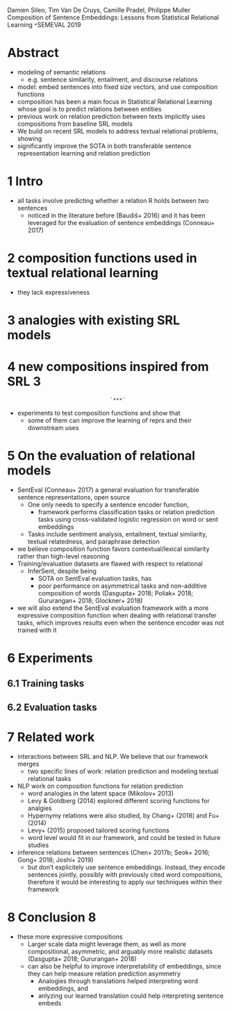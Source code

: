 Damien Sileo, Tim Van De Cruys, Camille Pradel, Philippe Muller
Composition of Sentence Embeddings:
  Lessons from Statistical Relational Learning
`*`SEMEVAL 2019

# Abstract

* modeling of semantic relations
  * e.g. sentence similarity, entailment, and discourse relations
* model: embed sentences into fixed size vectors, and use composition functions
* composition has been a main focus in Statistical Relational Learning
  whose goal is to predict relations between entities
* previous work on relation prediction between texts implicitly uses
  compositions from baseline SRL models
* We build on recent SRL models to address textual relational problems, showing
* significantly improve the SOTA
  in both transferable sentence representation learning and relation prediction

# 1 Intro

* all tasks involve predicting whether a relation R holds between two sentences
  * noticed in the literature before (Baudiš+ 2016) and it has been
    leveraged for the evaluation of sentence embeddings (Conneau+ 2017)

# 2 composition functions used in textual relational learning

* they lack expressiveness

# 3 analogies with existing SRL models

# 4 new compositions inspired from SRL 3

                                     `***`

* experiments to test composition functions and show that
  * some of them can improve the learning of reprs and their downstream uses

# 5 On the evaluation of relational models

* SentEval (Conneau+ 2017)
  a general evaluation for transferable sentence representations, open source
  * One only needs to specify a sentence encoder function,
    * framework performs classification tasks or relation prediction tasks
      using cross-validated logistic regression on word or sent embeddings
  * Tasks include sentiment analysis, entailment, textual similarity, textual
    relatedness, and paraphrase detection
* we believe composition function favors contextual/lexical similarity
  rather than high-level reasoning
* Training/evaluation datasets are flawed with respect to relational
  * InferSent, despite being
    * SOTA on SentEval evaluation tasks, has
    * poor performance on asymmetrical tasks and non-additive composition of
      words (Dasgupta+ 2018; Poliak+ 2018; Gururangan+ 2018; Glockner+ 2018)
* we will also extend the SentEval evaluation framework with a more expressive
  composition function when dealing with relational transfer tasks, which
  improves results even when the sentence encoder was not trained with it

# 6 Experiments

## 6.1 Training tasks

## 6.2 Evaluation tasks

# 7 Related work

* interactions between SRL and NLP. We believe that our framework merges
  * two specific lines of work: relation prediction and
    modeling textual relational tasks
* NLP work on composition functions for relation prediction
  * word analogies in the latent space (Mikolov+ 2013)
  * Levy & Goldberg (2014) explored different scoring functions for analgies
  * Hypernymy relations were also studied, by Chang+ (2018) and Fu+ (2014)
  * Levy+ (2015) proposed tailored scoring functions
  * word level would fit in our framework, and could be tested in future studies
* inference relations between sentences
  (Chen+ 2017b; Seok+ 2016; Gong+ 2018; Joshi+ 2019)
  * but don’t explicitely use sentence embeddings. Instead, they 
    encode sentences jointly, 
    possibly with previously cited word compositions, therefore 
    it would be interesting to apply our techniques within their framework

# 8 Conclusion 8

* these more expressive compositions
  * Larger scale data might leverage them, as well as more compositional,
    asymmetric, and arguably more realistic datasets 
    (Dasgupta+ 2018; Gururangan+ 2018)
  * can also be helpful to improve interpretability of embeddings, 
    since they can help measure relation prediction asymmetry
    * Analogies through translations helped interpreting word embeddings, and
    * anlyzing our learned translation could help interpreting sentence embeds
